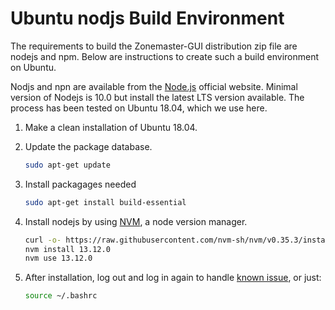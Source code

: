 # Ubuntu nodjs Build Environment

The requirements to build the Zonemaster-GUI distribution zip file are nodejs
and npm. Below are instructions to create such a build environment on Ubuntu.

Nodjs and npn are available from the [Node.js] official website. Minimal version
of Nodejs is 10.0 but install the latest LTS version available. The process has
been tested on Ubuntu 18.04, which we use here.

1. Make a clean installation of Ubuntu 18.04.

2. Update the package database.
   ```sh
   sudo apt-get update
   ```

3. Install packagages needed
   ```sh
   sudo apt-get install build-essential
   ```

4. Install nodejs by using [NVM], a node version manager.
   ```sh
   curl -o- https://raw.githubusercontent.com/nvm-sh/nvm/v0.35.3/install.sh | bash
   nvm install 13.12.0
   nvm use 13.12.0
   ```

5. After installation, log out and log in again to handle [known issue], or just:

   ```sh
   source ~/.bashrc
   ```


[known issue]:                          https://github.com/nvm-sh/nvm#troubleshooting-on-linux
[Node.js]:                              https://nodejs.org/en/
[NVM]:                                  https://github.com/nvm-sh/nvm

